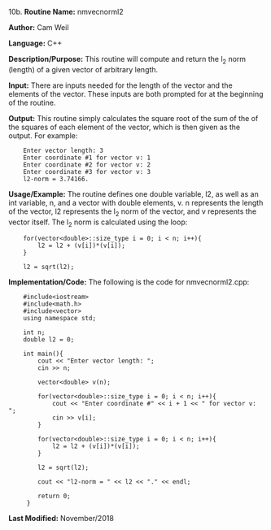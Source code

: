 10b. **Routine Name:**           nmvecnorml2

   **Author:** Cam Weil

   **Language:** C++

   **Description/Purpose:** This routine will compute and return the l<sub>2</sub> norm (length) of a given vector of arbitrary length.
   
   **Input:** There are inputs needed for the length of the vector and the elements of the vector. These inputs are both prompted for at the beginning of the routine.

   **Output:** This routine simply calculates the square root of the sum of the of the squares of each element of the vector, which is then given as the output. For example:
   
        Enter vector length: 3
        Enter coordinate #1 for vector v: 1
        Enter coordinate #2 for vector v: 2
        Enter coordinate #3 for vector v: 3
        l2-norm = 3.74166.

   **Usage/Example:** The routine defines one double variable, l2, as well as an int variable, n, and a vector with double elements, v. n represents the length of the vector, l2 represents the l<sub>2</sub> norm of the vector, and v represents the vector itself. The l<sub>2</sub> norm is calculated using the loop:
   
        for(vector<double>::size_type i = 0; i < n; i++){
            l2 = l2 + (v[i])*(v[i]);
        }
    
        l2 = sqrt(l2);

   **Implementation/Code:** The following is the code for nmvecnorml2.cpp:

        #include<iostream>
        #include<math.h>
        #include<vector>
        using namespace std;

        int n;
        double l2 = 0;

        int main(){
            cout << "Enter vector length: ";
            cin >> n;

            vector<double> v(n);

            for(vector<double>::size_type i = 0; i < n; i++){
                cout << "Enter coordinate #" << i + 1 << " for vector v: ";
                cin >> v[i];
            }

            for(vector<double>::size_type i = 0; i < n; i++){
                l2 = l2 + (v[i])*(v[i]);
            }
    
            l2 = sqrt(l2);
    
            cout << "l2-norm = " << l2 << "." << endl;

            return 0;
         }

   **Last Modified:** November/2018
